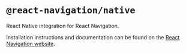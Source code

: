 # `@react-navigation/native`

React Native integration for React Navigation.

Installation instructions and documentation can be found on the [React Navigation website](https://reactnavigation.org/docs/getting-started.html).
